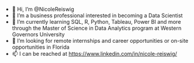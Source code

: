 - 👋 Hi, I’m @NicoleReiswig
- 👀 I’m a business professional interested in becoming a Data Scientist
- 🌱 I’m currently learning SQL, R, Python, Tableau, Power BI and more through the Master of Science in Data Analytics program at Western Governors University
- 💞️ I’m looking for remote internships and career opportunities or on-site opportunities in Florida
- 📫 I can be reached at https://www.linkedin.com/in/nicole-reiswig/

<!---
NicoleReiswig/NicoleReiswig is a ✨ special ✨ repository because its `README.md` (this file) appears on your GitHub profile.
You can click the Preview link to take a look at your changes.
--->
